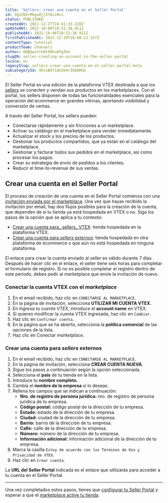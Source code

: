 ```yaml
---
title: 'Sellers: crear una cuenta en el Seller Portal'
id: 3gn2Q5rMhgu0jjX7AiiHcs
status: PUBLISHED
createdAt: 2021-12-27T16:41:33.228Z
updatedAt: 2022-10-06T18:51:36.911Z
publishedAt: 2022-10-06T18:51:36.911Z
firstPublishedAt: 2021-12-29T18:08:13.157Z
contentType: tutorial
productTeam: Channels
author: 0QBQws7rk0t5Mnu8fgfUv
slugEN: seller-creating-an-account-in-the-seller-portal
locale: es
legacySlug: sellers-crear-una-cuenta-en-el-seller-portal-beta
subcategoryId: 4hisB47iAVZk4r3SEmMoG
---
```


El Seller Portal es una edición de la plataforma VTEX destinada a que los [sellers](/es/tutorial/marketplace-strategies-at-vtex--tutorials_402#vender-en-un-marketplace) se conecten y vendan sus productos en los marketplaces.
 Con el portal, los sellers disponen de todas las funcionalidades esenciales para la operación del ecommerce en grandes vitrinas, aportando visibilidad y conversión de ventas.

A través del Seller Portal, los sellers pueden:

- Conectarse rápidamente y sin fricciones a un marketplace.  
- Activar su catálogo en el marketplace para vender inmediatamente.  
- Actualizar el stock y los precios de los productos.  
- Gestionar los productos compartidos, que ya están en el catálogo del marketplace.  
- Gestionar y facturar todos sus pedidos en el marketplace, así como procesar los pagos.    
- Crear su estrategia de envío de pedidos a los clientes.  
- Reducir el time-to-revenue de sus ventas.  

## Crear una cuenta en el Seller Portal

El proceso de creación de una cuenta en el Seller Portal comienza con una [invitación enviada por el marketplace](/es/tutorial/marketplace-convite-de-sellers-beta--6rb2FkcslmDueJ689Ulb9A). Una vez que hayas recibido la invitación por email, hay dos flujos posibles para la creación de la cuenta, que dependen de si tu tienda ya está hospedada en VTEX o no. Siga los pasos de la opción que se aplica a tu contexto:

- [Crear una cuenta para_ sellers_ VTEX](#conectar-la-cuenta-vtex-con-el-marketplace): tienda hospedada en la plataforma VTEX.  
- [Crear una cuenta para _sellers_ externos](#crear-una-cuenta-para-sellers-externos): tienda hospedada en otra plataforma de ecommerce o que aún no está hospedada en ninguna plataforma.  

<div class="alert alert-info">
El enlace para crear la cuenta enviado al seller es válido durante 7 días. Después de hacer clic en el enlace, el seller tiene seis horas para completar el formulario de registro. Si no es posible completar el registro dentro de este periodo, debes pedir al marketplace que envíe la invitación de nuevo.
</div>

### Conectar la cuenta VTEX con el _marketplace_

1. En el email recibido, haz clic en `CONECTARSE AL MARKETPLACE`.   
2. En la página de invitación, selecciona **UTILIZAR MI CUENTA VTEX.**  
3. En _Ingresa tu cuenta VTEX_, introduce el **account name** en VTEX.  
4. Si quieres modificar la cuenta VTEX ingresada, haz clic en `Cambiar`.  
5. Haz clic en `Confirmar cuenta`.  
6. En la página que se ha abierto, selecciona la **política comercial** de las opciones de la lista.  
7. Haz clic en Conectar _marketplace_.   

### Crear una cuenta para _sellers_ externos

1. En el email recibido, haz clic en `CONECTARSE AL MARKETPLACE`.   
2. En la página de invitación, selecciona **CREAR CUENTA NUEVA**.  
3. Sigue los pasos a continuación según la opción seleccionada.  
4. Selecciona el **país** de tu tienda en la lista.   
5. Introduce tu **nombre completo.**  
6. Cambia el **nombre de la empresa** si lo deseas.  
7. Rellena los campos que se indican a continuación:  
    - __Nro. de registro de persona jurídica:__ nro. de registro de persona jurídica de tu empresa.  
    - __Código postal:__ código postal de la dirección de tu empresa.  
    - __Estado:__ estado de la dirección de tu empresa.  
    - __Ciudad:__ ciudad de la dirección de tu empresa.  
    - __Barrio:__ barrio de la dirección de tu empresa.  
    - __Calle:__ calle de la dirección de tu empresa.  
    - __Número:__ número de la dirección de tu empresa.  
    - __Información adicional:__ información adicional de la dirección de tu empresa.  
8. Marca la casilla `Estoy de acuerdo con los Términos de Uso y Privacidad de VTEX`.  
9. Haz clic en `Crear cuenta`.  

La **URL del Seller Portal** indicada es el enlace que utilizarás para acceder a tu cuenta en el Seller Portal.

___________________

Una vez completados estos pasos, tienes que [configurar tu Seller Portal](/es/tutorial/seller-portal-primeiros-passos--6w1vBdRH2uuBGmUqgNQjwK) y esperar a que el [marketplace active tu tienda](/es/tutorial/marketplace-convite-de-sellers-beta--6rb2FkcslmDueJ689Ulb9A#conectar-seller).

